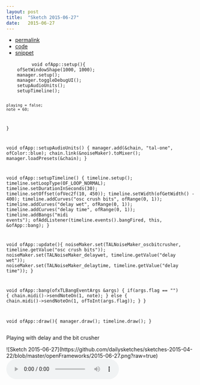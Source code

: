 ```yaml
---
layout: post
title:  "Sketch 2015-06-27"
date:   2015-06-27
---
```

<div class="code">
    <ul>
		<li><a href="{% post_url 2015-06-27-sketch %}">permalink</a></li>
		<li><a href="https://github.com/dailysketches/dailySketches/tree/master/sketches/2015-06-27">code</a></li>
		<li><a href="#" class="snippet-button">snippet</a></li>
	</ul>
    <pre class="snippet">
        <code class="cpp">void ofApp::setup(){
    ofSetWindowShape(1000, 1000);
    manager.setup();
    manager.toggleDebugUI();
    setupAudioUnits();
    setupTimeline();

    playing = false;
    note = 60;
}

void ofApp::setupAudioUnits() {
    manager.add(&amp;chain, "tal-one", ofColor::blue);
    chain.link(&amp;noiseMaker).toMixer();
    manager.loadPresets(&amp;chain);
}

void ofApp::setupTimeline() {
    timeline.setup();
    timeline.setLoopType(OF_LOOP_NORMAL);
    timeline.setDurationInSeconds(30);
    timeline.setOffset(ofVec2f(10, 450));
    timeline.setWidth(ofGetWidth() - 400);
    timeline.addCurves("osc crush bits", ofRange(0, 1));
    timeline.addCurves("delay wet", ofRange(0, 1));
    timeline.addCurves("delay time", ofRange(0, 1));
    timeline.addBangs("midi events");
    ofAddListener(timeline.events().bangFired, this, &amp;ofApp::bang);
}

void ofApp::update(){
    noiseMaker.set(TALNoiseMaker_oscbitcrusher, timeline.getValue("osc crush bits"));
    noiseMaker.set(TALNoiseMaker_delaywet, timeline.getValue("delay wet"));
    noiseMaker.set(TALNoiseMaker_delaytime, timeline.getValue("delay time"));
}

void ofApp::bang(ofxTLBangEventArgs &amp;args) {
    if(args.flag == "") {
        chain.midi()-&gt;sendNoteOn(1, note);
    } else {
        chain.midi()-&gt;sendNoteOn(1, ofToInt(args.flag));
    }
}

void ofApp::draw(){
    manager.draw();
    timeline.draw();
}</code>
    </pre>
</div>
<p class="description">Playing with delay and the bit crusher</p>
![Sketch 2015-06-27](https://github.com/dailysketches/sketches-2015-04-22/blob/master/openFrameworks/2015-06-27.png?raw=true)
<audio controls>
	<source src="https://github.com/dailysketches/sketches-2015-04-22/blob/master/openFrameworks/2015-06-27.mp3?raw=true" type="audio/mpeg">
	Your browser does not support the audio element.
</audio>

